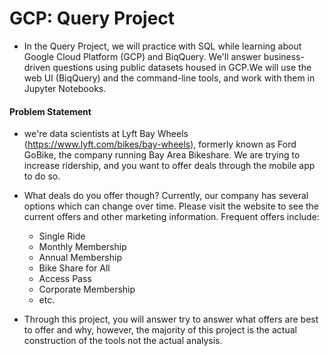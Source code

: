 # GCP: Query Project

- In the Query Project, we will practice with SQL while learning about
  Google Cloud Platform (GCP) and BiqQuery. We'll answer business-driven
  questions using public datasets housed in GCP.We will use the web UI (BiqQuery) and
  the command-line tools, and work with them in Jupyter Notebooks.

#### Problem Statement

- we're data scientists at Lyft Bay Wheels (https://www.lyft.com/bikes/bay-wheels), formerly known as Ford GoBike, the
  company running Bay Area Bikeshare. We are trying to increase ridership, and
  you want to offer deals through the mobile app to do so. 
  
- What deals do you offer though? Currently, our company has several options which can change over time.  Please visit the website to see the current offers and other marketing information. Frequent offers include: 
  * Single Ride 
  * Monthly Membership
  * Annual Membership
  * Bike Share for All
  * Access Pass
  * Corporate Membership
  * etc.

- Through this project, you will answer try to answer what offers are best to offer and why, however, the majority of this project is the actual construction of the tools not the actual analysis.
